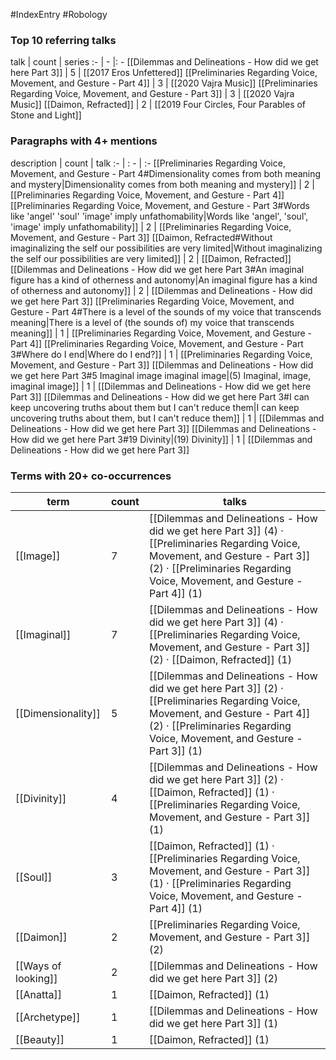 #IndexEntry #Robology

### Top 10 referring talks
talk | count | series
:- | - |: -
[[Dilemmas and Delineations - How did we get here Part 3]] | 5 | [[2017 Eros Unfettered]]
[[Preliminaries Regarding Voice, Movement, and Gesture - Part 4]] | 3 | [[2020 Vajra Music]]
[[Preliminaries Regarding Voice, Movement, and Gesture - Part 3]] | 3 | [[2020 Vajra Music]]
[[Daimon, Refracted]] | 2 | [[2019 Four Circles, Four Parables of Stone and Light]]

### Paragraphs with 4+ mentions
description | count | talk
:- | : - | :-
[[Preliminaries Regarding Voice, Movement, and Gesture - Part 4#Dimensionality comes from both meaning and mystery\|Dimensionality comes from both meaning and mystery]] | 2 | [[Preliminaries Regarding Voice, Movement, and Gesture - Part 4]]
[[Preliminaries Regarding Voice, Movement, and Gesture - Part 3#Words like 'angel' 'soul' 'image' imply unfathomability\|Words like 'angel', 'soul', 'image' imply unfathomability]] | 2 | [[Preliminaries Regarding Voice, Movement, and Gesture - Part 3]]
[[Daimon, Refracted#Without imaginalizing the self our possibilities are very limited\|Without imaginalizing the self our possibilities are very limited]] | 2 | [[Daimon, Refracted]]
[[Dilemmas and Delineations - How did we get here Part 3#An imaginal figure has a kind of otherness and autonomy\|An imaginal figure has a kind of otherness and autonomy]] | 2 | [[Dilemmas and Delineations - How did we get here Part 3]]
[[Preliminaries Regarding Voice, Movement, and Gesture - Part 4#There is a level of the sounds of my voice that transcends meaning\|There is a level of (the sounds of) my voice that transcends meaning]] | 1 | [[Preliminaries Regarding Voice, Movement, and Gesture - Part 4]]
[[Preliminaries Regarding Voice, Movement, and Gesture - Part 3#Where do I end\|Where do I end?]] | 1 | [[Preliminaries Regarding Voice, Movement, and Gesture - Part 3]]
[[Dilemmas and Delineations - How did we get here Part 3#5 Imaginal image imaginal image\|(5) Imaginal, image, imaginal image]] | 1 | [[Dilemmas and Delineations - How did we get here Part 3]]
[[Dilemmas and Delineations - How did we get here Part 3#I can keep uncovering truths about them but I can't reduce them\|I can keep uncovering truths about them, but I can't reduce them]] | 1 | [[Dilemmas and Delineations - How did we get here Part 3]]
[[Dilemmas and Delineations - How did we get here Part 3#19 Divinity\|(19) Divinity]] | 1 | [[Dilemmas and Delineations - How did we get here Part 3]]

### Terms with 20+ co-occurrences
term | count | talks
-|-|-
[[Image]] | 7 | <span class="counts">[[Dilemmas and Delineations - How did we get here Part 3]] (4) · [[Preliminaries Regarding Voice, Movement, and Gesture - Part 3]] (2) · [[Preliminaries Regarding Voice, Movement, and Gesture - Part 4]] (1)</span> 
[[Imaginal]] | 7 | <span class="counts">[[Dilemmas and Delineations - How did we get here Part 3]] (4) · [[Preliminaries Regarding Voice, Movement, and Gesture - Part 3]] (2) · [[Daimon, Refracted]] (1)</span> 
[[Dimensionality]] | 5 | <span class="counts">[[Dilemmas and Delineations - How did we get here Part 3]] (2) · [[Preliminaries Regarding Voice, Movement, and Gesture - Part 4]] (2) · [[Preliminaries Regarding Voice, Movement, and Gesture - Part 3]] (1)</span> 
[[Divinity]] | 4 | <span class="counts">[[Dilemmas and Delineations - How did we get here Part 3]] (2) · [[Daimon, Refracted]] (1) · [[Preliminaries Regarding Voice, Movement, and Gesture - Part 3]] (1)</span> 
[[Soul]] | 3 | <span class="counts">[[Daimon, Refracted]] (1) · [[Preliminaries Regarding Voice, Movement, and Gesture - Part 3]] (1) · [[Preliminaries Regarding Voice, Movement, and Gesture - Part 4]] (1)</span> 
[[Daimon]] | 2 | <span class="counts">[[Preliminaries Regarding Voice, Movement, and Gesture - Part 3]] (2)</span> 
[[Ways of looking]] | 2 | <span class="counts">[[Dilemmas and Delineations - How did we get here Part 3]] (2)</span> 
[[Anatta]] | 1 | <span class="counts">[[Daimon, Refracted]] (1)</span> 
[[Archetype]] | 1 | <span class="counts">[[Dilemmas and Delineations - How did we get here Part 3]] (1)</span> 
[[Beauty]] | 1 | <span class="counts">[[Daimon, Refracted]] (1)</span> 

